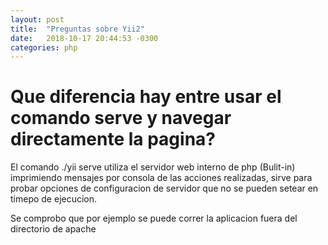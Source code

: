 ```yaml
---
layout: post
title:  "Preguntas sobre Yii2"
date:   2018-10-17 20:44:53 -0300
categories: php
---
```

# Que diferencia hay entre usar el comando serve y navegar directamente la pagina?

El comando ./yii serve utiliza el servidor web interno de php (Bulit-in) imprimiendo mensajes por consola de las acciones realizadas, sirve para probar opciones de configuracion de servidor que no se pueden setear en timepo de ejecucion. 

Se comprobo que por ejemplo se puede correr la aplicacion fuera del directorio de apache